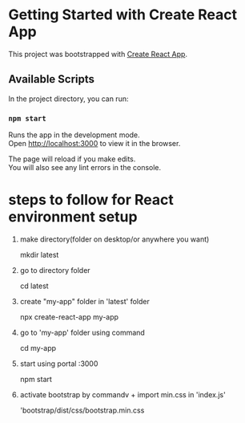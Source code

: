 # Getting Started with Create React App

This project was bootstrapped with [Create React App](https://github.com/facebook/create-react-app).

## Available Scripts

In the project directory, you can run:

### `npm start`

Runs the app in the development mode.\
Open [http://localhost:3000](http://localhost:3000) to view it in the browser.

The page will reload if you make edits.\
You will also see any lint errors in the console.

# steps to follow for React environment setup

1. make directory(folder on desktop/or anywhere you want)
   
   mkdir latest
   
2. go to directory folder

   cd latest
   
3. create "my-app" folder in 'latest' folder

   npx create-react-app my-app
   
4. go to 'my-app' folder using command
 
   cd my-app
   
5. start using portal :3000
 
   npm start
   
6. activate bootstrap by commandv + import min.css in 'index.js'

   'bootstrap/dist/css/bootstrap.min.css

   
